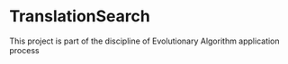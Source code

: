 # TranslationSearch
This project is part of the discipline of Evolutionary Algorithm application process
